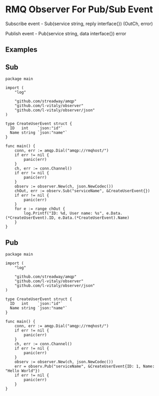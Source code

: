 RMQ Observer For Pub/Sub Event
============================

Subscribe event - Sub(service string, reply interface{}) (OutCh, error)

Publish event - Pub(service string, data interface{}) error

## Examples

## Sub

``` golang
package main

import (
    "log"
    
    "github.com/streadway/amqp"
    "github.com/l-vitaly/observer"
    "github.com/l-vitaly/observer/json"
)

type CreateUserEvent struct {
  ID   int    `json:"id"`
  Name string `json:"name"`
}

func main() {
    conn, err := amqp.Dial("amqp://rmqhost/")
    if err != nil {
        panic(err)
    }
	ch, err := conn.Channel()
	if err != nil {
	    panic(err)
	}
	observ := observer.New(ch, json.NewCodec())
    chOut, err := observ.Sub("serviceName", &CreateUserEvent{})
    if err != nil {
   	    panic(err)
   	}
    for e := range chOut {
        log.Printf("ID: %d, User name: %s", e.Data.(*CreateUserEvent).ID, e.Data.(*CreateUserEvent).Name)         
    }   
}
```

## Pub

``` golang
package main

import (
    "log"
    
    "github.com/streadway/amqp"
    "github.com/l-vitaly/observer"
    "github.com/l-vitaly/observer/json"
)

type CreateUserEvent struct {
  ID   int    `json:"id"`
  Name string `json:"name"`
}

func main() {
    conn, err := amqp.Dial("amqp://rmqhost/")
    if err != nil {
        panic(err)
    }
	ch, err := conn.Channel()
	if err != nil {
	    panic(err)
	}
	observ := observer.New(ch, json.NewCodec())
	err = observ.Pub("serviceName", &CreateUserEvent{ID: 1, Name: "Hello World"})
	if err != nil {
        panic(err)
    }
}
```
